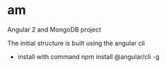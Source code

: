 # am
Angular 2 and MongoDB project

The initial structure is built using the angular cli
* install with command npm install @angular/cli -g

